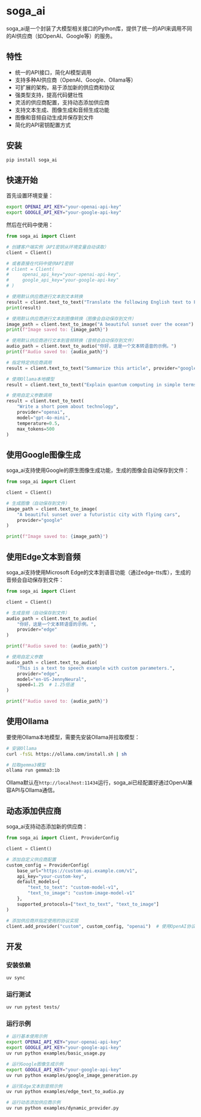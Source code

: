 # soga_ai

soga_ai是一个封装了大模型相关接口的Python库，提供了统一的API来调用不同的AI供应商（如OpenAI、Google等）的服务。

## 特性

- 统一的API接口，简化AI模型调用
- 支持多种AI供应商（OpenAI、Google、Ollama等）
- 可扩展的架构，易于添加新的供应商和协议
- 强类型支持，提高代码健壮性
- 灵活的供应商配置，支持动态添加供应商
- 支持文本生成、图像生成和音频生成功能
- 图像和音频自动生成并保存到文件
- 简化的API密钥配置方式

## 安装

```bash
pip install soga_ai
```

## 快速开始

首先设置环境变量：

```bash
export OPENAI_API_KEY="your-openai-api-key"
export GOOGLE_API_KEY="your-google-api-key"
```

然后在代码中使用：

```python
from soga_ai import Client

# 创建客户端实例（API密钥从环境变量自动读取）
client = Client()

# 或者直接在代码中提供API密钥
# client = Client(
#     openai_api_key="your-openai-api-key",
#     google_api_key="your-google-api-key"
# )

# 使用默认供应商进行文本到文本转换
result = client.text_to_text("Translate the following English text to French: 'Hello, how are you?'")
print(result)

# 使用默认供应商进行文本到图像转换（图像会自动保存到文件）
image_path = client.text_to_image("A beautiful sunset over the ocean")
print(f"Image saved to: {image_path}")

# 使用默认供应商进行文本到音频转换（音频会自动保存到文件）
audio_path = client.text_to_audio("你好，这是一个文本转语音的示例。")
print(f"Audio saved to: {audio_path}")

# 指定特定供应商调用
result = client.text_to_text("Summarize this article", provider="google")

# 使用Ollama本地模型
result = client.text_to_text("Explain quantum computing in simple terms", provider="ollama")

# 使用自定义参数调用
result = client.text_to_text(
    "Write a short poem about technology",
    provider="openai",
    model="gpt-4o-mini",
    temperature=0.5,
    max_tokens=500
)
```

## 使用Google图像生成

soga_ai支持使用Google的原生图像生成功能，生成的图像会自动保存到文件：

```python
from soga_ai import Client

client = Client()

# 生成图像（自动保存到文件）
image_path = client.text_to_image(
    "A beautiful sunset over a futuristic city with flying cars",
    provider="google"
)

print(f"Image saved to: {image_path}")
```

## 使用Edge文本到音频

soga_ai支持使用Microsoft Edge的文本到语音功能（通过edge-tts库），生成的音频会自动保存到文件：

```python
from soga_ai import Client

client = Client()

# 生成音频（自动保存到文件）
audio_path = client.text_to_audio(
    "你好，这是一个文本转语音的示例。",
    provider="edge"
)

print(f"Audio saved to: {audio_path}")

# 使用自定义参数
audio_path = client.text_to_audio(
    "This is a text to speech example with custom parameters.",
    provider="edge",
    model="en-US-JennyNeural",
    speed=1.25  # 1.25倍速
)

print(f"Audio saved to: {audio_path}")
```

## 使用Ollama

要使用Ollama本地模型，需要先安装Ollama并拉取模型：

```bash
# 安装Ollama
curl -fsSL https://ollama.com/install.sh | sh

# 拉取gemma3模型
ollama run gemma3:1b
```

Ollama默认在`http://localhost:11434`运行，soga_ai已经配置好通过OpenAI兼容API与Ollama通信。

## 动态添加供应商

soga_ai支持动态添加新的供应商：

```python
from soga_ai import Client, ProviderConfig

client = Client()

# 添加自定义供应商配置
custom_config = ProviderConfig(
    base_url="https://custom-api.example.com/v1",
    api_key="your-custom-key",
    default_models={
        "text_to_text": "custom-model-v1",
        "text_to_image": "custom-image-model-v1"
    },
    supported_protocols=["text_to_text", "text_to_image"]
)

# 添加供应商并指定使用的协议实现
client.add_provider("custom", custom_config, "openai")  # 使用OpenAI协议实现
```

## 开发

### 安装依赖

```bash
uv sync
```

### 运行测试

```bash
uv run pytest tests/
```

### 运行示例

```bash
# 运行基本使用示例
export OPENAI_API_KEY="your-openai-api-key"
export GOOGLE_API_KEY="your-google-api-key"
uv run python examples/basic_usage.py

# 运行Google图像生成示例
export GOOGLE_API_KEY="your-google-api-key"
uv run python examples/google_image_generation.py

# 运行Edge文本到音频示例
uv run python examples/edge_text_to_audio.py

# 运行动态添加供应商示例
uv run python examples/dynamic_provider.py
```